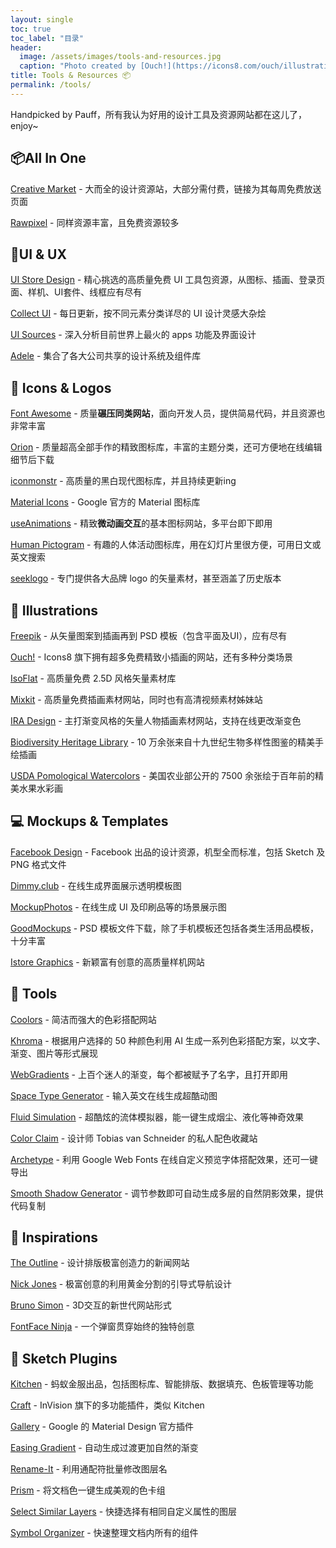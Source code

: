 ```yaml
---
layout:	single
toc: true
toc_label: "目录"
header:
  image: /assets/images/tools-and-resources.jpg
  caption: "Photo created by [Ouch!](https://icons8.com/ouch/illustration/data-exchange)"
title: Tools & Resources 📦
permalink: /tools/
---
```


Handpicked by Pauff，所有我认为好用的设计工具及资源网站都在这儿了，enjoy~


## 📦All In One

[Creative Market](https://creativemarket.com/free-goods) - 大而全的设计资源站，大部分需付费，链接为其每周免费放送页面

[Rawpixel](https://www.rawpixel.com/) - 同样资源丰富，且免费资源较多



## 📐UI & UX

[UI Store Design](https://www.uistore.design/) - 精心挑选的高质量免费 UI 工具包资源，从图标、插画、登录页面、样机、UI套件、线框应有尽有

[Collect UI](https://collectui.com/) - 每日更新，按不同元素分类详尽的 UI 设计灵感大杂烩

[UI Sources](https://www.uisources.com/) - 深入分析目前世界上最火的 apps 功能及界面设计

[Adele](https://adele.uxpin.com/) - 集合了各大公司共享的设计系统及组件库



## 🏡 Icons & Logos

[Font Awesome](https://fontawesome.com/) - 质量**碾压同类网站**，面向开发人员，提供简易代码，并且资源也非常丰富

[Orion](https://orioniconlibrary.com/all-icons) - 质量超高全部手作的精致图标库，丰富的主题分类，还可方便地在线编辑细节后下载

[iconmonstr](https://iconmonstr.com/) - 高质量的黑白现代图标库，并且持续更新ing

[Material Icons](https://material.io/tools/icons/) - Google 官方的 Material 图标库

[useAnimations](https://useanimations.com/) - 精致**微动画交互**的基本图标网站，多平台即下即用

[Human Pictogram](http://pictogram2.com/) - 有趣的人体活动图标库，用在幻灯片里很方便，可用日文或英文搜索

[seeklogo](https://seeklogo.com/) - 专门提供各大品牌 logo 的矢量素材，甚至涵盖了历史版本



## 🎨 Illustrations

[Freepik](https://www.freepik.com/) - 从矢量图案到插画再到 PSD 模板（包含平面及UI），应有尽有

[Ouch!](https://icons8.com/ouch) - Icons8 旗下拥有超多免费精致小插画的网站，还有多种分类场景

[IsoFlat](https://isoflat.com/) - 高质量免费 2.5D 风格矢量素材库

[Mixkit](https://mixkit.co/art/) - 高质量免费插画素材网站，同时也有高清视频素材姊妹站

[IRA Design](https://iradesign.io/) - 主打渐变风格的矢量人物插画素材网站，支持在线更改渐变色

[Biodiversity Heritage Library](https://www.flickr.com/photos/biodivlibrary/albums) - 10 万余张来自十九世纪生物多样性图鉴的精美手绘插画

[USDA Pomological Watercolors](https://usdawatercolors.nal.usda.gov/) - 美国农业部公开的 7500 余张绘于百年前的精美水果水彩画



## 💻 Mockups & Templates

[Facebook Design](https://facebook.design/toolsandresources/) - Facebook 出品的设计资源，机型全而标准，包括 Sketch 及 PNG 格式文件

[Dimmy.club](https://dimmy.club/) - 在线生成界面展示透明模板图

[MockupPhotos](https://mockup.photos/browse) - 在线生成 UI 及印刷品等的场景展示图

[GoodMockups](https://goodmockups.com/) - PSD 模板文件下载，除了手机模板还包括各类生活用品模板，十分丰富

[Istore Graphics](https://www.ls.graphics/free-mockups) - 新颖富有创意的高质量样机网站



## 🔧 Tools

[Coolors](https://coolors.co/) - 简洁而强大的色彩搭配网站

[Khroma](http://khroma.co/) - 根据用户选择的 50 种颜色利用 AI 生成一系列色彩搭配方案，以文字、渐变、图片等形式展现

[WebGradients](https://webgradients.com/) - 上百个迷人的渐变，每个都被赋予了名字，且打开即用

[Space Type Generator](http://spacetypegenerator.com/flag.html) - 输入英文在线生成超酷动图

[Fluid Simulation](https://paveldogreat.github.io/WebGL-Fluid-Simulation/) - 超酷炫的流体模拟器，能一键生成烟尘、液化等神奇效果

[Color Claim](https://www.vanschneider.com/colors) - 设计师 Tobias van Schneider 的私人配色收藏站

[Archetype](https://archetypeapp.com) - 利用 Google Web Fonts 在线自定义预览字体搭配效果，还可一键导出

[Smooth Shadow Generator](https://brumm.af/shadows) - 调节参数即可自动生成多层的自然阴影效果，提供代码复制



## 🤯 Inspirations

[The Outline](https://theoutline.com/) - 设计排版极富创造力的新闻网站

[Nick Jones](http://www.narrowdesign.com) - 极富创意的利用黄金分割的引导式导航设计

[Bruno Simon](https://bruno-simon.com/) - 3D交互的新世代网站形式

[FontFace Ninja](https://fontface.ninja/) - 一个弹窗贯穿始终的独特创意



## 💎 Sketch Plugins

[Kitchen](https://kitchen.alipay.com/) - 蚂蚁金服出品，包括图标库、智能排版、数据填充、色板管理等功能

[Craft](https://www.invisionapp.com/craft) - InVision 旗下的多功能插件，类似 Kitchen

[Gallery](https://material.io/resources/gallery/) - Google 的 Material Design 官方插件

[Easing Gradient](https://github.com/larsenwork/sketch-easing-gradient) - 自动生成过渡更加自然的渐变

[Rename-It](https://github.com/rodi01/RenameIt) - 利用通配符批量修改图层名

[Prism](https://github.com/ment-mx/Prism) - 将文档色一键生成美观的色卡组

[Select Similar Layers](https://github.com/wonderbit/sketch-select-similar-layers) - 快捷选择有相同自定义属性的图层

[Symbol Organizer](https://github.com/sonburn/symbol-organizer) - 快速整理文档内所有的组件
